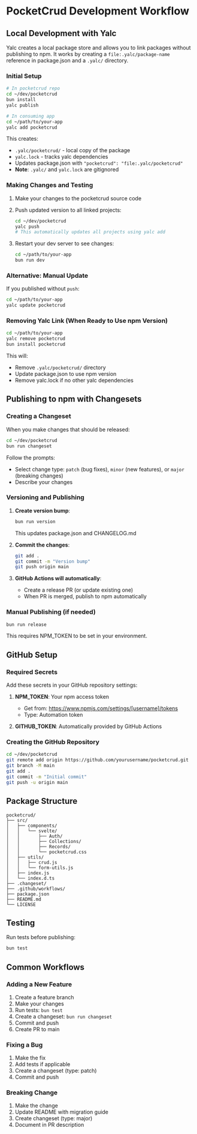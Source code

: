 # PocketCrud Development Workflow

## Local Development with Yalc

Yalc creates a local package store and allows you to link packages without publishing to npm.
It works by creating a `file:.yalc/package-name` reference in package.json and a `.yalc/` directory.

### Initial Setup

```bash
# In pocketcrud repo
cd ~/dev/pocketcrud
bun install
yalc publish

# In consuming app
cd ~/path/to/your-app
yalc add pocketcrud
```

This creates:

- `.yalc/pocketcrud/` - local copy of the package
- `yalc.lock` - tracks yalc dependencies
- Updates package.json with `"pocketcrud": "file:.yalc/pocketcrud"`
- **Note**: `.yalc/` and `yalc.lock` are gitignored

### Making Changes and Testing

1. Make your changes to the pocketcrud source code

2. Push updated version to all linked projects:

   ```bash
   cd ~/dev/pocketcrud
   yalc push
   # This automatically updates all projects using yalc add
   ```

3. Restart your dev server to see changes:
   ```bash
   cd ~/path/to/your-app
   bun run dev
   ```

### Alternative: Manual Update

If you published without `push`:

```bash
cd ~/path/to/your-app
yalc update pocketcrud
```

### Removing Yalc Link (When Ready to Use npm Version)

```bash
cd ~/path/to/your-app
yalc remove pocketcrud
bun install pocketcrud
```

This will:

- Remove `.yalc/pocketcrud/` directory
- Update package.json to use npm version
- Remove yalc.lock if no other yalc dependencies

## Publishing to npm with Changesets

### Creating a Changeset

When you make changes that should be released:

```bash
cd ~/dev/pocketcrud
bun run changeset
```

Follow the prompts:

- Select change type: `patch` (bug fixes), `minor` (new features), or `major` (breaking changes)
- Describe your changes

### Versioning and Publishing

1. **Create version bump**:

   ```bash
   bun run version
   ```

   This updates package.json and CHANGELOG.md

2. **Commit the changes**:

   ```bash
   git add .
   git commit -m "Version bump"
   git push origin main
   ```

3. **GitHub Actions will automatically**:
   - Create a release PR (or update existing one)
   - When PR is merged, publish to npm automatically

### Manual Publishing (if needed)

```bash
bun run release
```

This requires NPM_TOKEN to be set in your environment.

## GitHub Setup

### Required Secrets

Add these secrets in your GitHub repository settings:

1. **NPM_TOKEN**: Your npm access token
   - Get from: https://www.npmjs.com/settings/[username]/tokens
   - Type: Automation token

2. **GITHUB_TOKEN**: Automatically provided by GitHub Actions

### Creating the GitHub Repository

```bash
cd ~/dev/pocketcrud
git remote add origin https://github.com/yourusername/pocketcrud.git
git branch -M main
git add .
git commit -m "Initial commit"
git push -u origin main
```

## Package Structure

```
pocketcrud/
├── src/
│   ├── components/
│   │   └── svelte/
│   │       ├── Auth/
│   │       ├── Collections/
│   │       ├── Records/
│   │       └── pocketcrud.css
│   ├── utils/
│   │   ├── crud.js
│   │   └── form-utils.js
│   ├── index.js
│   └── index.d.ts
├── .changeset/
├── .github/workflows/
├── package.json
├── README.md
└── LICENSE
```

## Testing

Run tests before publishing:

```bash
bun test
```

## Common Workflows

### Adding a New Feature

1. Create a feature branch
2. Make your changes
3. Run tests: `bun test`
4. Create a changeset: `bun run changeset`
5. Commit and push
6. Create PR to main

### Fixing a Bug

1. Make the fix
2. Add tests if applicable
3. Create a changeset (type: patch)
4. Commit and push

### Breaking Change

1. Make the change
2. Update README with migration guide
3. Create changeset (type: major)
4. Document in PR description
